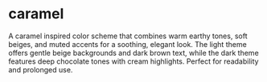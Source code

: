 # caramel
A caramel inspired color scheme that combines warm earthy tones, soft beiges, and muted accents for a soothing, elegant look. The light theme offers gentle beige backgrounds and dark brown text, while the dark theme features deep chocolate tones with cream highlights. Perfect for readability and prolonged use.
